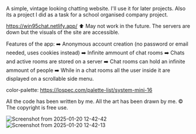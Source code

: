 A simple, vintage looking chatting website. I'll use it for later projects. Also its a project I did as a task for a school organised company project.

https://win95chat.netlify.app/ 
⬆️ May not work in the future. The servers are down but the visuals of the site are accessible.

Features of the app:
➡️ Anonymous account creation (no password or email needed, uses cookies instead)
➡️ Infinite ammount of chat rooms
➡️ Chats and active rooms are stored on a server
➡️ Chat rooms can hold an infinite ammount of people
➡️ While in a chat rooms all the user inside it are displayed on a scrollable side menu.

color-palette: https://lospec.com/palette-list/system-mini-16

All the code has been written by me. All the art has been drawn by me.
©️ The copyright is free use.

![Screenshot from 2025-01-20 12-42-42](https://github.com/user-attachments/assets/69e8694c-142f-4128-ab4a-c52147d6896d)
![Screenshot from 2025-01-20 12-42-13](https://github.com/user-attachments/assets/3517aff2-bbdc-4336-b747-50fac9e4dbd6)
